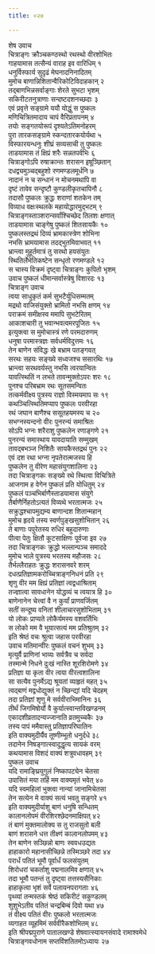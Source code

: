 ```yaml
---
title: ०२७

---
```

शेष उवाच  
चित्राङ्गः क्रौञ्चकण्ठस्थो रथस्थो वीरशोभितः  
गाहयामास तत्सैन्यं वाराह इव वारिधिम् १  
धनुर्विस्फार्य सुदृढं मेघनादनिनादितम्  
मुमोच बाणान्निशितान्वैरिकोटिविदाहकान् २  
तद्बाणभिन्नसर्वाङ्गाः शेरते सुभटा भृशम्  
सकिरीटतनुत्राणाः सन्दष्टदशनच्छदाः ३  
एवं प्रवृत्ते सङ्ग्रामे ययौ योद्धुं स पुष्कलः  
मणिचित्रितमादाय चापं वैरिप्रतापनम् ४  
तयोः सङ्गतयोरूपं दृश्यतेऽतिमनोहरम्  
पुरा तारकसङ्ग्रामे स्कन्दतारकयोर्यथा ५  
विस्फारयन्धनुः शीघ्रं सव्यसाची तु पुष्कलः  
ताडयामास तं क्षिप्रं शरैः सन्नतपर्वभिः ६  
चित्राङ्गोऽपि रुषाक्रान्तः शरासन इषूञ्छितान्  
दधद्व्यमुञ्चद्बहुशो रणमण्डलमूर्धनि ७  
नादानं न च सन्धानं न मोचनमथापि वा  
दृष्टं तावेव सन्दृष्टौ कुण्डलीकृतचापिनौ ८  
तदासौ पुष्कलः क्रुद्धः शराणां शतकेन तम्  
विव्याध वक्षःस्थलके महायोद्धारमुद्भटम् ९  
चित्राङ्गस्ताञ्शरान्सर्वांश्चिच्छेद तिलशः क्षणात्  
ताडयामास चाङ्गेषु पुष्कलं शितसायकैः १०  
पुष्कलस्तद्रथं दिव्यं भ्रामकास्त्रेण शोभिना  
नभसि भ्रामयामास तदद्भुतमिवाभवत् ११  
भ्रान्त्वा मुहूर्तमात्रं तु सरथो हयसंयुतः  
स्थितिर्लेभेतिकष्टेन सन्धृतो रणमण्डले १२  
स चास्य विक्रमं दृष्ट्वा चित्राङ्गः कुपितो भृशम्  
उवाच पुष्कलं धीमान्सर्वास्त्रेषु विशारदः १३  
चित्राङ्ग उवाच  
त्वया साधुकृतं कर्म सुभटैर्युधिसम्मतम्  
मद्रथो वाजिसंयुक्तो भ्रामितो नभसि क्षणम् १४  
पराक्रमं समीक्षस्व ममापि सुभटेरितम्  
आकाशचारी तु भवान्भवत्वमरपूजितः १५  
इत्युक्त्वा स मुमोचास्त्रं रणे परमदारुणम्  
धनुषा परमास्त्रज्ञः सर्वधर्मविदुत्तमः १६  
तेन बाणेन संविद्धः खे बभ्राम पतङ्गवत्  
सरथः सहयः सङ्ख्ये सध्वजश्च ससारथिः १७  
भ्रान्त्वा सरथवर्यस्तु नभसि त्वरयान्वितः  
यावत्स्थितिं न लभते तावन्मुक्तोऽपरः शरः १८  
पुनश्च परिबभ्राम रथः सूतसमन्वितः  
तत्कर्मवीक्ष्य पुत्रस्य राज्ञो विस्मयमाप सः १९  
कथञ्चित्स्थितिमप्याप पुष्कलः परवीरहा  
रथं जघान बाणैश्च ससूतहयमस्य च २०  
सभग्नस्यन्दनो वीरः पुनरन्यं समाश्रितः  
सोऽपि भग्नः शरैराशु पुष्कलेन रणाङ्गणे २१  
पुनरन्यं समास्थाय यावदायाति सम्मुखम्  
तावद्बभञ्ज निशितैः सायकैस्तद्रथं पुनः २२  
एवं दश रथा भग्ना नृपतेरात्मजस्य हि  
पुष्कलेन तु वीरेण महासंयुगशालिना २३  
तदा चित्राङ्गकः सङ्ख्ये रथे स्थित्वा विचित्रिते  
आजगाम ह वेगेन पुष्कलं प्रति योधितुम् २४  
पुष्कलं पञ्चभिर्बाणैस्ताडयामास संयुगे  
तैर्बाणैर्निहतोऽत्यतं विव्यथे भरतात्मजः २५  
सक्रुद्धश्चापमुद्यम्य बाणान्दश शितान्महान्  
मुमोच हृदये तस्य स्वर्णपुङ्खसुशोभितान् २६  
ते बाणाः पपुरेतस्य रुधिरं बहुदारुणाः  
पीत्वा पेतुः क्षितौ कूटसाक्षिणः पूर्वजा इव २७  
तदा चित्राङ्गकः क्रुद्धो भल्लान्पञ्च समाददे  
मुमोच भाले पुत्रस्य भरतस्य महौजसः २८  
तैर्भल्लैराहतः क्रुद्धः शरासनवरे शरम्  
दधत्प्रतिज्ञामकरोच्चित्राङ्गनिधनं प्रति २९  
शृणु वीर मम क्षिप्रं प्रतिज्ञां त्वद्वधाश्रिताम्  
तज्ज्ञात्वा सावधानेन योद्धव्यं च त्वयात्र हि ३०  
बाणेनानेन चेत्त्वां वै न कुर्यां प्राणवर्जितम्  
सतीं सन्दूष्य वनितां शीलाचारसुशोभिताम् ३१  
यो लोकः प्राप्यते लोकैर्यमस्य वशवर्तिभिः  
स लोको मम वै भूयात्सत्यं मम प्रतिश्रुतम् ३२  
इति श्रेष्ठं वचः श्रुत्वा जहास परवीरहा  
उवाच मतिमान्वीरः पुष्कलं वचनं शुभम् ३३  
मृत्युर्वै प्राणिनां भाव्यः सर्वत्रैव च सर्वदा  
तस्मान्मे निधने दुःखं नास्ति शूरशिरोमणे ३४  
प्रतिज्ञा या कृता वीर त्वया वीरत्वशालिना  
सा सत्यैव पुनर्मेऽद्य श्रूयतां व्याहृतं महत् ३५  
त्वद्बाणं मद्वधोद्युक्तं न च्छिन्द्यां यदि चेदहम्  
तदा प्रतिज्ञां शृणु मे सर्ववीराभिमानिनः ३६  
तीर्थं जिगमिषोर्यो वै कुर्यात्स्वान्तविखण्डनम्  
एकादशीव्रतादन्यज्जानाति व्रतमुच्चकैः ३७  
तस्य पापं ममैवास्तु प्रतिज्ञापरिघातिनः  
इति वाक्यमुदीर्यैव तूष्णीम्भूतो धनुर्दधे ३८  
तदानेन निषङ्गात्स्वादुद्धृत्य सायकं वरम्  
कथयामास विशदं वाक्यं शत्रुवधावहम् ३९  
पुष्कल उवाच  
यदि रामाङ्घ्रियुगुलं निष्कापट्येन चेतसा  
उपासितं मया तर्हि मम वाक्यमृतं भवेत् ४०  
यदि स्वमहिलां भुक्त्वा नान्यां जानामिचेतसा  
तेन सत्येन मे वाक्यं सत्यं भवतु सङ्गरे ४१  
इति वाक्यमुदीर्याशु बाणं धनुषि सन्धितम्  
कालानलोपमं वीरशिरश्छेदनमाक्षिपत् ४२  
तं बाणं मुक्तमालोक्य स तु राजसुतो बली  
बाणं शरासने धत्त तीक्ष्णं कालानलोपमम् ४३  
तेन बाणेन सञ्छिन्नो बाणः स्ववधउद्यतः  
हाहाकारो महानासीच्छिन्ने तस्मिञ्छरे तदा ४४  
परार्धं पतितं भूमौ पूर्वार्धं फलसंयुतम्  
शिरोधरां चकर्ताशु पद्मनालमिव क्षणात् ४५  
तदा भूमौ पतन्तं तु दृष्ट्वा तत्तस्यसैनिकाः  
हाहाकृत्वा भृशं सर्वे पलायनपरागताः ४६  
पृथ्व्यां तन्मस्तकं श्रेष्ठं सकिरीटं सकुण्डलम्  
शुशुभेऽतीव पतितं चन्द्रबिम्बं दिवो यथा ४७  
तं वीक्ष्य पतितं वीरः पुष्कलो भरतात्मजः  
व्यगाहत व्यूहमिमं सर्ववीरैकशोभितम् ४८  
इति श्रीपद्मपुराणे पातालखण्डे शेषवात्स्यायनसंवादे रामाश्वमेधे  
चित्राङ्गवधोनाम सप्तविंशतितमोऽध्यायः २७